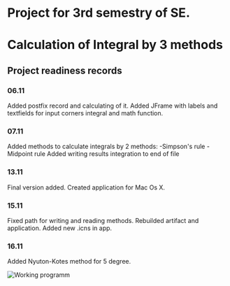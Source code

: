 # Project for 3rd semestry of SE. 
<h1> Calculation of Integral by 3 methods </h1>
<h2> Project readiness records </h2>
<h3>06.11</h3>
Added postfix record and calculating of it. Added JFrame with labels and textfields for input corners integral and math function. 
<h3>07.11</h3>
Added methods to calculate integrals by 2 methods:
-Simpson's rule
-Midpoint rule
Added writing results integration to end of file
<h3>13.11</h3>
Final version added. Created application for Mac Os X. 
<h3>15.11</h3>
Fixed path for writing and reading methods. Rebuilded artifact and application. Added new .icns in app. 
<h3>16.11</h3> 
Added Nyuton-Kotes method for 5 degree. 

![Working programm](https://github.com/iNaHook/IntegralCalculation/blob/master/cemetery/screenshotpng.png)
